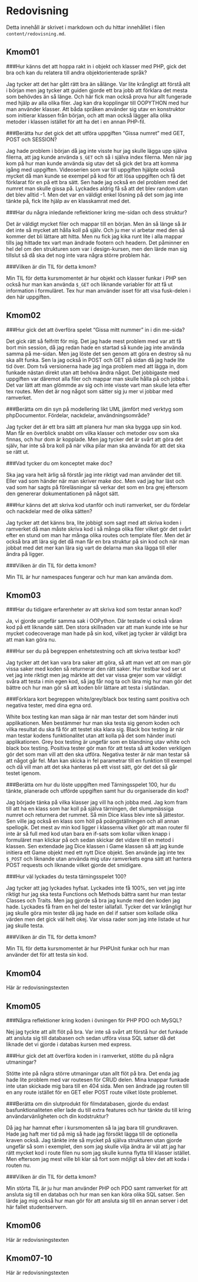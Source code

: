 ---
---
Redovisning
=========================

Detta innehåll är skrivet i markdown och du hittar innehållet i filen `content/redovisning.md`.



Kmom01
-------------------------

###Hur känns det att hoppa rakt in i objekt och klasser med PHP, gick det bra och kan du relatera till andra objektorienterade språk?

Jag tycker att det har gått rätt bra än sålänge. Var lite krångligt att förstå allt i början men jag tycker att guiden gjorde ett bra jobb att förklara det mesta som behövdes än så länge. Och här fick man också prova hur allt fungerade med hjälp av alla olika filer. Jag kan dra kopplingar till OOPYTHON med hur man använder klasser. Att båda språken använder sig utav en konstruktor som initierar klassen från början, och att man också lägger alla olika metoder i klassen istället för att ha det i en annan PHP-fil.

###Berätta hur det gick det att utföra uppgiften “Gissa numret” med GET, POST och SESSION?

Jag hade problem i början då jag inte visste hur jag skulle lägga upp själva filerna, att jag kunde använda `$_GET` och så i själva index filerna. Men när jag kom på hur man kunde använda sig utav det så gick det bra att komma igång med uppgiften. Videoserien som var till uppgiften hjälpte också mycket då man kunde se exempel på kod för att lösa uppgiften och få det förklarat för en på ett bra sätt. Sen hade jag också en del problem med det numret man skulle gissa på. Lyckades aldrig få så att det blev random utan det blev alltid -1. Men det var en väldigt enkel lösning på det som jag inte tänkte på, fick lite hjälp av en klasskamrat med det.

###Har du några inledande reflektioner kring me-sidan och dess struktur?

Det är väldigt mycket filer och mappar till en början. Men än så länge så är det inte så mycket att hålla koll på själv. Och ju mer vi arbetar med den så kommer det bli lättare att hitta. Men nu fick jag kika runt lite i alla mappar tills jag hittade tex vart man ändrade footern och headern. Det påminner en hel del om den strukturen som var i design-kursen, men den lärde man sig tillslut så då ska det nog inte vara några större problem här.

###Vilken är din TIL för detta kmom?

Min TIL för detta kursmomentet är hur objekt och klasser funkar i PHP sen också hur man kan använda `$_GET` och liknande variabler för att få ut information i formuläret. Tex hur man använder isset för att visa fusk-delen i den här uppgiften.




Kmom02
-------------------------

###Hur gick det att överföra spelet “Gissa mitt nummer” in i din me-sida?

Det gick rätt så felfritt för mig. Det jag hade mest problem med var att få bort min session, då jag redan hade en startad så kunde jag inte använda samma på me-sidan. Men jag löste det sen genom att göra en destroy så nu ska allt funka. Sen la jag också in POST och GET på sidan då jag hade lite tid över. Dom två versionerna hade jag inga problem med att lägga in, dom funkade nästan direkt utan att behöva ändra något. Det jobbigaste med uppgiften var däremot alla filer och mappar man skulle hålla på och jobba i. Det var lätt att man glömmde av sig och inte visste vart man skulle leta efter tex routes. Men det är nog något som sätter sig ju mer vi jobbar med ramverket.

###Berätta om din syn på modellering likt UML jämfört med verktyg som phpDocumentor. Fördelar, nackdelar, användningsområde?

Jag tycker det är ett bra sätt att planera hur man ska bygga upp sin kod. Man får en överblick snabbt om vilka klasser och metoder osv som ska finnas, och hur dom är kopplade. Men jag tycker det är svårt att göra det själv, har inte så bra koll på när vilka pilar man ska använda för att det ska se rätt ut.

###Vad tycker du om konceptet make doc?

Ska jag vara helt ärlig så förstår jag inte riktigt vad man använder det till. Eller vad som händer när man skriver make doc. Men vad jag har läst och vad som har sagts på föreläsningar så verkar det som en bra grej eftersom den genererar dokumentationen på något sätt.

###Hur känns det att skriva kod utanför och inuti ramverket, ser du fördelar och nackdelar med de olika sätten?

Jag tycker att det känns bra, lite jobbigt som sagt med att skriva koden i ramverket då man måste skriva kod i så många olika filer vilket gör det svårt efter en stund om man har många olika routes och template filer. Men det är också bra att lära sig det då man får en bra struktur på sin kod och när man jobbat med det mer kan lära sig vart de delarna man ska lägga till eller ändra på ligger.

###Vilken är din TIL för detta kmom?

Min TIL är hur namespaces fungerar och hur man kan använda dom.

Kmom03
-------------------------
###Har du tidigare erfarenheter av att skriva kod som testar annan kod?

Ja, vi gjorde ungefär samma sak i OOPython. Där testade vi också våran kod på ett liknande sätt. Den stora skillnaden var att man kunde inte se hur mycket codecoverage man hade på sin kod, vilket jag tycker är väldigt bra att man kan göra nu.

###Hur ser du på begreppen enhetstestning och att skriva testbar kod?

Jag tycker att det kan vara bra saker att göra, så att man vet att om man gör vissa saker med koden så returnerar den rätt saker. Hur testbar kod ser ut vet jag inte riktigt men jag märkte att det var vissa grejer som var väldigt svåra att testa i min egen kod, så jag får nog ta och lära mig hur man gör det bättre och hur man gör så att koden blir lättare att testa i slutändan.

###Förklara kort begreppen white/grey/black box testing samt positiva och negativa tester, med dina egna ord.

White box testing kan man säga är när man testar det som händer inuti applikationen. Men bestämmer hur man ska testa sig genom koden och vilka resultat du ska få för att testet ska klara sig. Black box testing är när man testar kodens funktionalitet utan att kolla på det som händer inuti applikationen. Grey box testing är ungefär som en blandning utav white och black box testing. Positiva tester gör man för att testa så att koden verkligen gör det som man vill att den ska utföra. Negativa tester är när man testar så att något går fel. Man kan skicka in fel parametrar till en funktion till exempel och då vill man att det ska hanteras på ett visst sätt, gör det det så går testet igenom.

###Berätta om hur du löste uppgiften med Tärningsspelet 100, hur du tänkte, planerade och utförde uppgiften samt hur du organiserade din kod?

Jag började tänka på vilka klasser jag vill ha och jobba med. Jag kom fram till att ha en klass som har koll på själva tärningen, det slumpmässiga numret och returnera det rummet. Så min Dice klass blev inte så jättestor. Sen ville jag också en klass som höll på poängställningen och all annan spellogik. Det mest av min kod ligger i klasserna vilket gör att man router fil inte är så full med kod utan bara en if-sats som kollar vilken knapp i formuläret man klickar på och sedan skickar det vidare till en metod i klassen. Sen extendade jag Dice klassen i Game klassen så att jag kunde initiera ett Game objekt med ett nytt Dice objekt. Sen använde jag inte tex `$_POST` och liknande utan använda mig utav ramverkets egna sätt att hantera POST requests och liknande vilket gjorde det smidigare.

###Hur väl lyckades du testa tärningsspelet 100?

Jag tycker att jag lyckades hyfsat. Lyckades inte få 100%, sen vet jag inte riktigt hur jag ska testa Functions och Methods bättra samt hur man testar Classes och Traits. Men jag gjorde så bra jag kunde med den koden jag hade. Lyckades få fram en hel del tester iallafall. Tycker det var krångligt hur jag skulle göra min tester då jag hade en del if satser som kollade olika värden men det gick väl helt okej. Var vissa rader som jag inte listade ut hur jag skulle testa.

###Vilken är din TIL för detta kmom?

Min TIL för detta kursmomentet är hur PHPUnit funkar och hur man använder det för att testa sin kod.

Kmom04
-------------------------

Här är redovisningstexten



Kmom05
-------------------------
###Några reflektioner kring koden i övningen för PHP PDO och MySQL?

Nej jag tyckte att allt flöt på bra. Var inte så svårt att förstå hur det funkade att ansluta sig till databasen och sedan utföra vissa SQL satser då det liknade det vi gjorde i databas kursen med express.

###Hur gick det att överföra koden in i ramverket, stötte du på några utmaningar?

Stötte inte på några större utmaningar utan allt flöt på bra. Det enda jag hade lite problem med var routesen för CRUD delen. Mina knappar funkade inte utan skickade mig bara till en 404 sida. Men sen ändrade jag routen till en any route istället för en GET eller POST route vilket löste problemet.

###Berätta om din slutprodukt för filmdatabasen, gjorde du endast basfunktionaliteten eller lade du till extra features och hur tänkte du till kring användarvänligheten och din kodstruktur?

Då jag har hamnat efter i kursmomenten så la jag bara till grundkraven. Hade jag haft mer tid på mig så hade jag försökt lägga till de optionella kraven också. Jag tänkte inte så mycket på själva strukturen utan gjorde ungefär så som i exemplet, den som jag skulle vilja ändra är väl att jag har rätt mycket kod i route filen nu som jag skulle kunna flytta till klasser istället. Men eftersom jag mest ville bli klar så fort som möjligt så blev det att koda i routen nu.

###Vilken är din TIL för detta kmom?

Min störta TIL är ju hur man använder PHP och PDO samt ramverket för att ansluta sig till en databas och hur man sen kan köra olika SQL satser. Sen lärde jag mig också hur man gör för att ansluta sig till en annan server i det här fallet studentservern.

Kmom06
-------------------------

Här är redovisningstexten



Kmom07-10
-------------------------

Här är redovisningstexten
